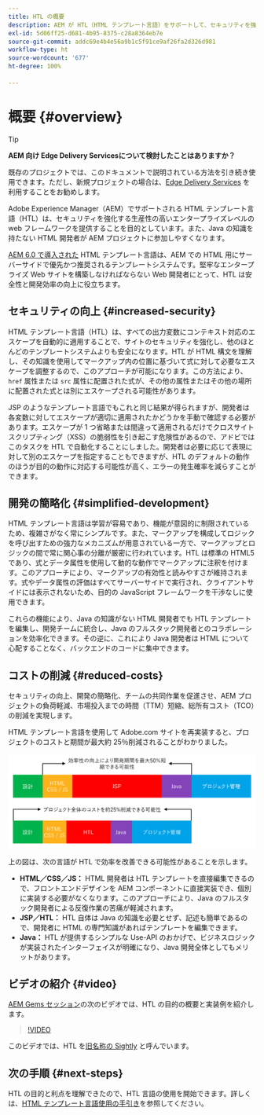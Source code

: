 ```yaml
---
title: HTL の概要
description: AEM が HTL（HTML テンプレート言語）をサポートして、セキュリティを強化する生産的なエンタープライズレベルの web フレームワークを提供する方法について説明します。このフレームワークにより、Java の知識を持たない HTML 開発者が AEM プロジェクトに参加しやすくなります。
exl-id: 5d06ff25-d681-4b95-8375-c28a8364eb7e
source-git-commit: addc69e4b4e56a9b1c5f91ce9af26fa2d326d981
workflow-type: ht
source-wordcount: '677'
ht-degree: 100%

---
```



# 概要 {#overview}

>[!TIP]
>
>**AEM 向け Edge Delivery Servicesについて検討したことはありますか？**
>
>既存のプロジェクトでは、このドキュメントで説明されている方法を引き続き使用できます。ただし、新規プロジェクトの場合は、[Edge Delivery Services](https://experienceleague.adobe.com/ja/docs/experience-manager-cloud-service/content/edge-delivery/overview) を利用することをお勧めします。

Adobe Experience Manager（AEM）でサポートされる HTML テンプレート言語（HTL）は、セキュリティを強化する生産性の高いエンタープライズレベルの web フレームワークを提供することを目的としています。また、Java の知識を持たない HTML 開発者が AEM プロジェクトに参加しやすくなります。

[AEM 6.0 で導入された](history.md) HTML テンプレート言語は、AEM での HTML 用にサーバーサイドで優先かつ推奨されるテンプレートシステムです。堅牢なエンタープライズ Web サイトを構築しなければならない Web 開発者にとって、HTL は安全性と開発効率の向上に役立ちます。

## セキュリティの向上 {#increased-security}

HTML テンプレート言語（HTL）は、すべての出力変数にコンテキスト対応のエスケープを自動的に適用することで、サイトのセキュリティを強化し、他のほとんどのテンプレートシステムよりも安全になります。HTL が HTML 構文を理解し、その知識を使用してマークアップ内の位置に基づいて式に対して必要なエスケープを調整するので、このアプローチが可能になります。この方法により、`href` 属性または `src` 属性に配置された式が、その他の属性またはその他の場所に配置された式とは別にエスケープされる可能性があります。

JSP のようなテンプレート言語でもこれと同じ結果が得られますが、開発者は各変数に対してエスケープが適切に適用されたかどうかを手動で確認する必要があります。エスケープが 1 つ省略または間違って適用されるだけでクロスサイトスクリプティング（XSS）の脆弱性を引き起こす危険性があるので、アドビではこのタスクを HTL で自動化することにしました。開発者は必要に応じて表現に対して別のエスケープを指定することもできますが、HTL のデフォルトの動作のほうが目的の動作に対応する可能性が高く、エラーの発生確率を減らすことができます。

## 開発の簡略化 {#simplified-development}

HTML テンプレート言語は学習が容易であり、機能が意図的に制限されているため、複雑さがなく常にシンプルです。また、マークアップを構成してロジックを呼び出すための強力なメカニズムが用意されている一方で、マークアップとロジックの間で常に関心事の分離が厳密に行われています。HTL は標準の HTML5 であり、式とデータ属性を使用して動的な動作でマークアップに注釈を付けます。このアプローチにより、マークアップの有効性と読みやすさが維持されます。式やデータ属性の評価はすべてサーバーサイドで実行され、クライアントサイドには表示されないため、目的の JavaScript フレームワークを干渉なしに使用できます。

これらの機能により、Java の知識がない HTML 開発者でも HTL テンプレートを編集し、開発チームに統合し、Java のフルスタック開発者とのコラボレーションを効率化できます。その逆に、これにより Java 開発者は HTML について心配することなく、バックエンドのコードに集中できます。

## コストの削減 {#reduced-costs}

セキュリティの向上、開発の簡略化、チームの共同作業を促進させ、AEM プロジェクトの負荷軽減、市場投入までの時間（TTM）短縮、総所有コスト（TCO）の削減を実現します。

HTML テンプレート言語を使用して Adobe.com サイトを再実装すると、プロジェクトのコストと期間が最大約 25％削減されることがわかりました。

![効率的な増加とコスト削減](assets/chlimage_1.png)

上の図は、次の言語が HTL で効率を改善できる可能性があることを示します。

* **HTML／CSS／JS：** HTML 開発者は HTL テンプレートを直接編集できるので、フロントエンドデザインを AEM コンポーネントに直接実装でき、個別に実装する必要がなくなります。このアプローチにより、Java のフルスタック開発者による反復作業の苦痛が軽減されます。
* **JSP／HTL：** HTL 自体は Java の知識を必要とせず、記述も簡単であるので、開発者に HTML の専門知識があればテンプレートを編集できます。
* **Java：** HTL が提供するシンプルな Use-API のおかげで、ビジネスロジックが実装されたインターフェイスが明確になり、Java 開発全体としてもメリットがあります。

## ビデオの紹介 {#video}

[AEM Gems セッション](https://experienceleague.adobe.com/ja/docs/events/experience-manager-gems-recordings/gems2014/aem-introduction-to-htl)の次のビデオでは、HTL の目的の概要と実装例を紹介します。

>[!VIDEO](https://video.tv.adobe.com/v/19504/?quality=9)

このビデオでは、HTL を[旧名称の Sightly](history.md) と呼んでいます。

## 次の手順 {#next-steps}

HTL の目的と利点を理解できたので、HTL 言語の使用を開始できます。詳しくは、[HTML テンプレート言語使用の手引き](getting-started.md)を参照してください。

